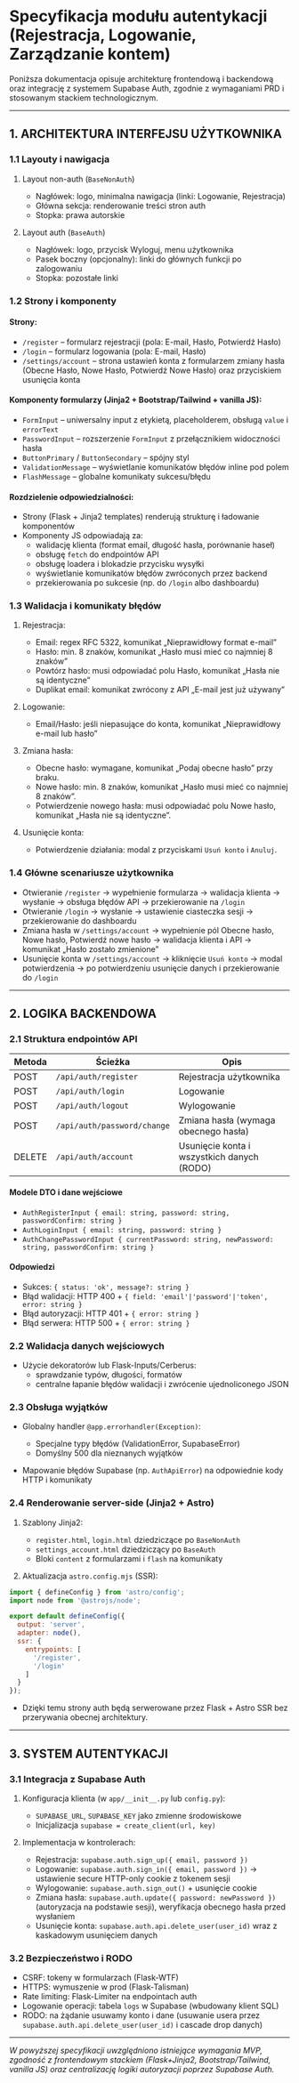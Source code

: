 # Specyfikacja modułu autentykacji (Rejestracja, Logowanie, Zarządzanie kontem)

Poniższa dokumentacja opisuje architekturę frontendową i backendową oraz integrację z systemem Supabase Auth, zgodnie z wymaganiami PRD i stosowanym stackiem technologicznym.

---

## 1. ARCHITEKTURA INTERFEJSU UŻYTKOWNIKA

### 1.1 Layouty i nawigacja

1. Layout non-auth (`BaseNonAuth`)
   - Nagłówek: logo, minimalna nawigacja (linki: Logowanie, Rejestracja)
   - Główna sekcja: renderowanie treści stron auth
   - Stopka: prawa autorskie

2. Layout auth (`BaseAuth`)
   - Nagłówek: logo, przycisk Wyloguj, menu użytkownika
   - Pasek boczny (opcjonalny): linki do głównych funkcji po zalogowaniu
   - Stopka: pozostałe linki

### 1.2 Strony i komponenty

#### Strony:
- `/register` – formularz rejestracji (pola: E-mail, Hasło, Potwierdź Hasło)
- `/login` – formularz logowania (pola: E-mail, Hasło)
- `/settings/account` – strona ustawień konta z formularzem zmiany hasła (Obecne Hasło, Nowe Hasło, Potwierdź Nowe Hasło) oraz przyciskiem usunięcia konta

#### Komponenty formularzy (Jinja2 + Bootstrap/Tailwind + vanilla JS):
- `FormInput` – uniwersalny input z etykietą, placeholderem, obsługą `value` i `errorText`
- `PasswordInput` – rozszerzenie `FormInput` z przełącznikiem widoczności hasła
- `ButtonPrimary` / `ButtonSecondary` – spójny styl
- `ValidationMessage` – wyświetlanie komunikatów błędów inline pod polem
- `FlashMessage` – globalne komunikaty sukcesu/błędu

#### Rozdzielenie odpowiedzialności:
- Strony (Flask + Jinja2 templates) renderują strukturę i ładowanie komponentów
- Komponenty JS odpowiadają za:
  - walidację klienta (format email, długość hasła, porównanie haseł)
  - obsługę `fetch` do endpointów API
  - obsługę loadera i blokadzie przycisku wysyłki
  - wyświetlanie komunikatów błędów zwróconych przez backend
  - przekierowania po sukcesie (np. do `/login` albo dashboardu)

### 1.3 Walidacja i komunikaty błędów

1. Rejestracja:
   - Email: regex RFC 5322, komunikat „Nieprawidłowy format e-mail”
   - Hasło: min. 8 znaków, komunikat „Hasło musi mieć co najmniej 8 znaków”
   - Powtórz hasło: musi odpowiadać polu Hasło, komunikat „Hasła nie są identyczne”
   - Duplikat email: komunikat zwrócony z API „E-mail jest już używany”

2. Logowanie:
   - Email/Hasło: jeśli niepasujące do konta, komunikat „Nieprawidłowy e-mail lub hasło”

3. Zmiana hasła:
   - Obecne hasło: wymagane, komunikat „Podaj obecne hasło” przy braku.
   - Nowe hasło: min. 8 znaków, komunikat „Hasło musi mieć co najmniej 8 znaków”.
   - Potwierdzenie nowego hasła: musi odpowiadać polu Nowe hasło, komunikat „Hasła nie są identyczne”.

4. Usunięcie konta:
   - Potwierdzenie działania: modal z przyciskami `Usuń konto` i `Anuluj`.

### 1.4 Główne scenariusze użytkownika

- Otwieranie `/register` → wypełnienie formularza → walidacja klienta → wysłanie → obsługa błędów API → przekierowanie na `/login`
- Otwieranie `/login` → wysłanie → ustawienie ciasteczka sesji → przekierowanie do dashboardu
- Zmiana hasła w `/settings/account` → wypełnienie pól Obecne hasło, Nowe hasło, Potwierdź nowe hasło → walidacja klienta i API → komunikat „Hasło zostało zmienione”
- Usunięcie konta w `/settings/account` → kliknięcie `Usuń konto` → modal potwierdzenia → po potwierdzeniu usunięcie danych i przekierowanie do `/login`

---

## 2. LOGIKA BACKENDOWA

### 2.1 Struktura endpointów API

| Metoda | Ścieżka                        | Opis                                     |
|--------|--------------------------------|------------------------------------------|
| POST   | `/api/auth/register`           | Rejestracja użytkownika                  |
| POST   | `/api/auth/login`              | Logowanie                                |
| POST   | `/api/auth/logout`             | Wylogowanie                              |
| POST   | `/api/auth/password/change`    | Zmiana hasła (wymaga obecnego hasła)     |
| DELETE | `/api/auth/account`            | Usunięcie konta i wszystkich danych (RODO)|

#### Modele DTO i dane wejściowe

- `AuthRegisterInput { email: string, password: string, passwordConfirm: string }`
- `AuthLoginInput { email: string, password: string }`
- `AuthChangePasswordInput { currentPassword: string, newPassword: string, passwordConfirm: string }`

#### Odpowiedzi
- Sukces: `{ status: 'ok', message?: string }`
- Błąd walidacji: HTTP 400 + `{ field: 'email'|'password'|'token', error: string }`
- Błąd autoryzacji: HTTP 401 + `{ error: string }`
- Błąd serwera: HTTP 500 + `{ error: string }`

### 2.2 Walidacja danych wejściowych

- Użycie dekoratorów lub Flask-Inputs/Cerberus:
  - sprawdzanie typów, długości, formatów
  - centralne łapanie błędów walidacji i zwrócenie ujednoliconego JSON

### 2.3 Obsługa wyjątków

- Globalny handler `@app.errorhandler(Exception)`:
  - Specjalne typy błędów (ValidationError, SupabaseError)
  - Domyślny 500 dla nieznanych wyjątków

- Mapowanie błędów Supabase (np. `AuthApiError`) na odpowiednie kody HTTP i komunikaty

### 2.4 Renderowanie server-side (Jinja2 + Astro)

1. Szablony Jinja2:
   - `register.html`, `login.html` dziedziczące po `BaseNonAuth`
   - `settings_account.html` dziedziczący po `BaseAuth`
   - Bloki `content` z formularzami i `flash` na komunikaty

2. Aktualizacja `astro.config.mjs` (SSR):
```js
import { defineConfig } from 'astro/config';
import node from '@astrojs/node';

export default defineConfig({
  output: 'server',
  adapter: node(),
  ssr: {
    entrypoints: [
      '/register',
      '/login'
    ]
  }
});
```
- Dzięki temu strony auth będą serwerowane przez Flask + Astro SSR bez przerywania obecnej architektury.

---

## 3. SYSTEM AUTENTYKACJI

### 3.1 Integracja z Supabase Auth

1. Konfiguracja klienta (w `app/__init__.py` lub `config.py`):
   - `SUPABASE_URL`, `SUPABASE_KEY` jako zmienne środowiskowe
   - Inicjalizacja `supabase = create_client(url, key)`

2. Implementacja w kontrolerach:
   - Rejestracja: `supabase.auth.sign_up({ email, password })`
   - Logowanie: `supabase.auth.sign_in({ email, password })` → ustawienie secure HTTP-only cookie z tokenem sesji
   - Wylogowanie: `supabase.auth.sign_out()` + usunięcie cookie
   - Zmiana hasła: `supabase.auth.update({ password: newPassword })` (autoryzacja na podstawie sesji), weryfikacja obecnego hasła przed wysłaniem
   - Usunięcie konta: `supabase.auth.api.delete_user(user_id)` wraz z kaskadowym usunięciem danych

### 3.2 Bezpieczeństwo i RODO

- CSRF: tokeny w formularzach (Flask-WTF)
- HTTPS: wymuszenie w prod (Flask-Talisman)
- Rate limiting: Flask-Limiter na endpointach auth
- Logowanie operacji: tabela `logs` w Supabase (wbudowany klient SQL)
- RODO: na żądanie usuwamy konto i dane (usuwanie usera przez `supabase.auth.api.delete_user(user_id)` i cascade drop danych)

---

*W powyższej specyfikacji uwzględniono istniejące wymagania MVP, zgodność z frontendowym stackiem (Flask+Jinja2, Bootstrap/Tailwind, vanilla JS) oraz centralizację logiki autoryzacji poprzez Supabase Auth.* 